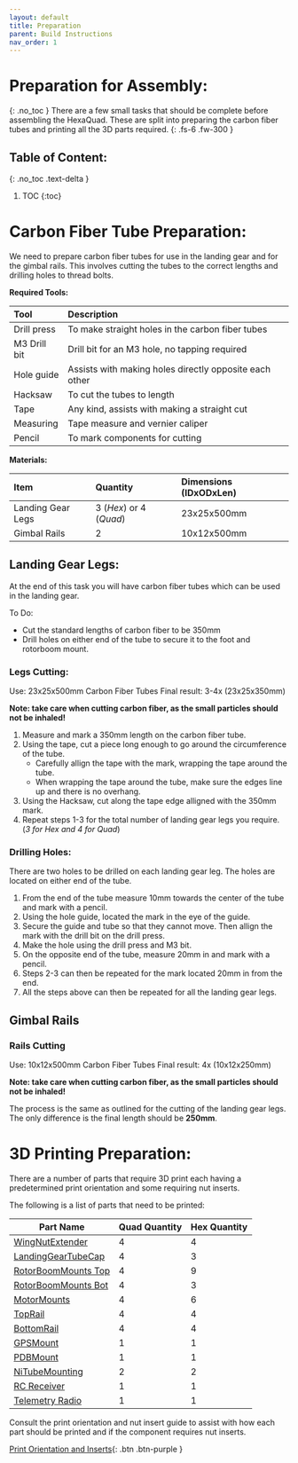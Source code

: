 ```yaml
---
layout: default
title: Preparation
parent: Build Instructions
nav_order: 1
---
```


# Preparation for Assembly:
{: .no_toc }
There are a few small tasks that should be complete before assembling the HexaQuad. These are split into preparing the carbon fiber tubes and printing all the 3D parts required. {: .fs-6 .fw-300 }

## Table of Content:
{: .no_toc .text-delta }

1. TOC
{:toc}


# Carbon Fiber Tube Preparation:
We need to prepare carbon fiber tubes for use in the landing gear and for the gimbal rails. This involves cutting the tubes to the correct lengths and drilling holes to thread bolts.

**Required Tools:**

| Tool | Description |
|:------------|:----------|
|Drill press |To make straight holes in the carbon fiber tubes|
|M3 Drill bit |Drill bit for an M3 hole, no tapping required|
|Hole guide |Assists with making holes directly opposite each other|
|Hacksaw |To cut the tubes to length|
|Tape |Any kind, assists with making a straight cut|
|Measuring  |Tape measure and vernier caliper|
|Pencil  |To mark components for cutting|

**Materials:**

| Item | Quantity | Dimensions (IDxODxLen) |
|:------------|:------------|:----------|
| Landing Gear Legs |3 (*Hex*) or 4 (*Quad*) | 23x25x500mm|
| Gimbal Rails |2 | 10x12x500mm|

## Landing Gear Legs:
At the end of this task you will have carbon fiber tubes which can be used in the landing gear.

To Do:
- Cut the standard lengths of carbon fiber to be 350mm
- Drill holes on either end of the tube to secure it to the foot and rotorboom mount.

### Legs Cutting:
Use: 23x25x500mm Carbon Fiber Tubes
Final result: 3-4x (23x25x350mm)

**Note: take care when cutting carbon fiber, as the small particles should not be inhaled!**

1. Measure and mark a 350mm length on the carbon fiber tube.
2. Using the tape, cut a piece long enough to go around the circumference of the tube. 
    - Carefully allign the tape with the mark, wrapping the tape around the tube. 
    - When wrapping the tape around the tube, make sure the edges line up and there is no overhang.
3. Using the Hacksaw, cut along the tape edge alligned with the 350mm mark.
4. Repeat steps 1-3 for the total number of landing gear legs you require. (*3 for Hex and 4 for Quad*)

### Drilling Holes:

There are two holes to be drilled on each landing gear leg. The holes are located on either end of the tube.

1. From the end of the tube measure 10mm towards the center of the tube and mark with a pencil.
2. Using the hole guide, located the mark in the eye of the guide.
3. Secure the guide and tube so that they cannot move. Then allign the mark with the drill bit on the drill press.
4. Make the hole using the drill press and M3 bit. 
5. On the opposite end of the tube, measure 20mm in and mark with a pencil.
6. Steps 2-3 can then be repeated for the mark located 20mm in from the end.
7. All the steps above can then be repeated for all the landing gear legs.


## Gimbal Rails
### Rails Cutting
Use: 10x12x500mm Carbon Fiber Tubes
Final result: 4x (10x12x250mm) 

**Note: take care when cutting carbon fiber, as the small particles should not be inhaled!**

The process is the same as outlined for the cutting of the landing gear legs. The only difference is the final length should be **250mm**.

# 3D Printing Preparation:
There are a number of parts that require 3D print each having a predetermined print orientation and some requiring nut inserts.

The following is a list of parts that need to be printed:

| Part Name           | Quad Quantity | Hex Quantity |
|---------------------|----------|-------------------------|
|[WingNutExtender](https://github.com/landrs-toolkit/LANDRs-Science-Drone/tree/main/Design/MechanicalDesign/BatteryPlate)     | 4        | 4|
| [LandingGearTubeCap](https://github.com/landrs-toolkit/LANDRs-Science-Drone/tree/main/Design/MechanicalDesign/LandingGear)  | 4        | 3|
| [RotorBoomMounts Top](https://github.com/landrs-toolkit/LANDRs-Science-Drone/tree/main/Design/MechanicalDesign/RotorBoomMounts) | 4        | 9|
| [RotorBoomMounts Bot](https://github.com/landrs-toolkit/LANDRs-Science-Drone/tree/main/Design/MechanicalDesign/RotorBoomMounts/NutInsert) | 4        | 3|
| [MotorMounts](https://github.com/landrs-toolkit/LANDRs-Science-Drone/tree/main/Design/MechanicalDesign/MotorMounts)         | 4        | 6 |
| [TopRail](https://github.com/landrs-toolkit/LANDRs-Science-Drone/tree/main/Design/MechanicalDesign/RailMounting)             | 4        | 4 |
| [BottomRail](https://github.com/landrs-toolkit/LANDRs-Science-Drone/tree/main/Design/MechanicalDesign/RailMounting)             | 4        | 4 |
| [GPSMount](https://github.com/landrs-toolkit/LANDRs-Science-Drone/tree/main/Design/MechanicalDesign/GPSMounts)            | 1        | 1|
| [PDBMount](https://github.com/landrs-toolkit/LANDRs-Science-Drone/tree/main/Design/MechanicalDesign/PDBMount)            | 1        | 1 |
| [NiTubeMounting](https://github.com/landrs-toolkit/LANDRs-Science-Drone/tree/main/Design/MechanicalDesign/SensorMounts/NiTubeMounting)      | 2        |2  |
| [RC Receiver](https://github.com/landrs-toolkit/LANDRs-Science-Drone/tree/main/Design/MechanicalDesign/RadioReceivers)         | 1        | 1 |
| [Telemetry Radio](https://github.com/landrs-toolkit/LANDRs-Science-Drone/tree/main/Design/MechanicalDesign/RadioReceivers)     | 1        | 1  |

Consult the print orientation and nut insert guide to assist with how each part should be printed and if the component requires nut inserts.

[Print Orientation and Inserts](https://github.com/landrs-toolkit/LANDRs-Science-Drone/tree/main/Design/MechanicalDesign/RadioReceivers){: .btn .btn-purple }